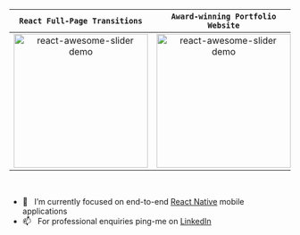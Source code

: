 | `React Full-Page Transitions` | `Award-winning Portfolio Website` |
|:-:|:-:|
| <div><a href="https://github.com/rcaferati/react-awesome-slider"><img width="240" alt="react-awesome-slider demo" src="https://github.com/rcaferati/react-awesome-slider/blob/master/demo/public/images/fullscreen.gif?raw=true"/></a></div> | <div><a href="https://github.com/rcaferati/react-awesome-slider"><img width="240" alt="react-awesome-slider demo" src="https://caferati.me/images/rafael-caferati-web-developer-portfolio.gif"/></a></div> |

<br>

- 🔭 &nbsp; I’m currently focused on end-to-end [React Native](https://linkedin.com/in/rcaferati) mobile applications
- 📫 &nbsp; For professional enquiries ping-me on [LinkedIn](https://linkedin.com/in/rcaferati)
